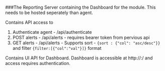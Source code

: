 ###The Reporting Server containing the Dashboard for the module.
This needs to be hosted seperately than agent.

Contains API access to 
1. Authenticate agent - /api/authenticate
2. POST alerts - /api/alerts - requires bearer token from pervious api
3. GET alerts - /api/alerts - Supports sort - ```{sort : {"col": "asc/desc"}}``` and filter ```{filter:[{"col":"val"}]}``` format

Contains UI API for Dashboard.
Dashboard is accessible at http://<host>:<port>/ and access requires authentication.